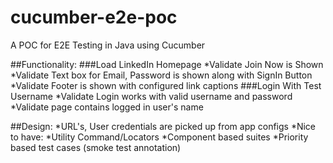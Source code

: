 # cucumber-e2e-poc
A POC for E2E Testing in Java using Cucumber 

##Functionality:
###Load LinkedIn Homepage
    *Validate Join Now is Shown
    *Validate Text box for Email, Password is shown along with SignIn Button
    *Validate Footer is shown with configured link captions
###Login With Test Username
    *Validate Login works with valid username and password
    *Validate page contains logged in user's name

##Design:
    *URL's, User credentials are picked up from app configs
    *Nice to have:
        *Utility Command/Locators
        *Component based suites
        *Priority based test cases (smoke test annotation)

